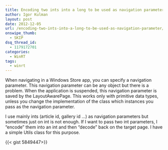 ```yaml
---
title: Encoding two ints into a long to be used as navigation parameter
author: Igor Kulman
layout: post
date: 2012-12-05
url: /encoding-two-ints-into-a-long-to-be-used-as-navigation-parameter/
onswipe_thumb:
  - SKIP
dsq_thread_id:
  - 1179172701
categories:
  - WinRT
tags:
  - winrt
---
```

When navigating in a Windows Store app, you can specify a navigation parameter. This navigation parameter can be any object but there is a problem. When the application is suspended, this navigation parameter is saved by the LayoutAwarePage. This works only with primitive data types, unless you change the implementation of the class which instances you pass as the navigation parameter.

I use mainly ints (article id, gallery id &#8230;) as navigation parameters but sometimes just on int is not enough. If I want to pass two int parameters, I &#8220;encode&#8221; them into an int and then &#8220;decode&#8221; back on the target page. I have a simple Utils class for this purpose.

{{< gist 5849447>}}